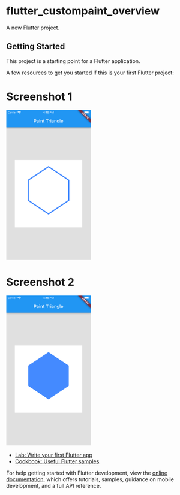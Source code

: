 # flutter_custompaint_overview

A new Flutter project.

## Getting Started

This project is a starting point for a Flutter application.

A few resources to get you started if this is your first Flutter project:


# Screenshot 1

<img src="https://github.com/Mirzaazmath/flutter_custompaint_overview/blob/Polygon/assets/Screenshot1.png" height="400">



# Screenshot 2

<img src="https://github.com/Mirzaazmath/flutter_custompaint_overview/blob/Polygon/assets/Screenshot2.png" height="400">

- [Lab: Write your first Flutter app](https://docs.flutter.dev/get-started/codelab)
- [Cookbook: Useful Flutter samples](https://docs.flutter.dev/cookbook)

For help getting started with Flutter development, view the
[online documentation](https://docs.flutter.dev/), which offers tutorials,
samples, guidance on mobile development, and a full API reference.
